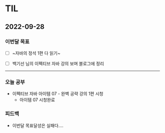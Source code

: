 # TIL

## 2022-09-28


### 이번달 목표

- [ ] ~자바의 정석 1편 다 읽기~ 

- [ ] 백기선 님의 이펙티브 자바 강의 보며 블로그에 정리

---


### 오늘 공부

- 이펙티브 자바 아이템 07 - 완벽 공략 강의 1편 시청 
  - 아이템 07 시청완료 

### 피드백

- 이번달 목표달성은 실패다....